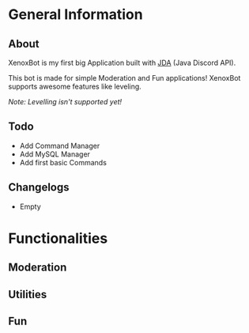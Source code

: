 # General Information
About
-----
XenoxBot is my first big Application built with <a href="https://github.com/DV8FromTheWorld/JDA">JDA</a> (Java Discord API).

This bot is made for simple Moderation and Fun applications!
XenoxBot supports awesome features like leveling.

*Note: Levelling isn't supported yet!*

Todo
----
- Add Command Manager
- Add MySQL Manager
- Add first basic Commands

Changelogs
----------
- Empty

# Functionalities
Moderation
----------

Utilities
---------

Fun
---